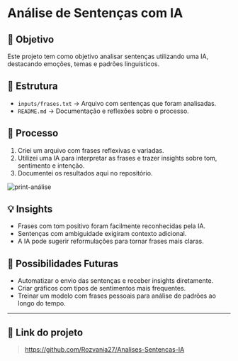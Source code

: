 # Análise de Sentenças com IA

## 🧠 Objetivo
Este projeto tem como objetivo analisar sentenças utilizando uma IA, destacando emoções, temas e padrões linguísticos.  

## 📁 Estrutura

- `inputs/frases.txt` → Arquivo com sentenças que foram analisadas.
- `README.md` → Documentação e reflexões sobre o processo.

## 🧪 Processo

1. Criei um arquivo com frases reflexivas e variadas.
2. Utilizei uma IA para interpretar as frases e trazer insights sobre tom, sentimento e intenção.
3. Documentei os resultados aqui no repositório.

> 
![print-análise](caminho/do/print.png)

## 💡 Insights

- Frases com tom positivo foram facilmente reconhecidas pela IA.
- Sentenças com ambiguidade exigiram contexto adicional.
- A IA pode sugerir reformulações para tornar frases mais claras.

## 🌱 Possibilidades Futuras

- Automatizar o envio das sentenças e receber insights diretamente.
- Criar gráficos com tipos de sentimentos mais frequentes.
- Treinar um modelo com frases pessoais para análise de padrões ao longo do tempo.

---

## 📎 Link do projeto
> https://github.com/Rozvania27/Analises-Sentencas-IA
